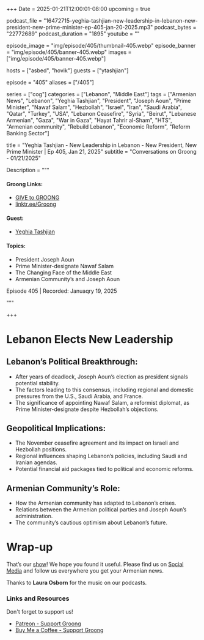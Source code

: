 +++
Date = 2025-01-21T12:00:01-08:00
upcoming = true

podcast_file = "16472715-yeghia-tashjian-new-leadership-in-lebanon-new-president-new-prime-minister-ep-405-jan-20-2025.mp3"
podcast_bytes = "22772689"
podcast_duration = "1895"
youtube = ""

episode_image = "img/episode/405/thumbnail-405.webp"
episode_banner = "img/episode/405/banner-405.webp"
images = ["img/episode/405/banner-405.webp"]

hosts = ["asbed", "hovik"]
guests = ["ytashjian"]

episode = "405"
aliases = ["/405"]

series = ["cog"]
categories = ["Lebanon", "Middle East"]
tags = ["Armenian News", "Lebanon", "Yeghia Tashjian", "President", "Joseph Aoun", "Prime Minister", "Nawaf Salam", "Hezbollah", "Israel", "Iran", "Saudi Arabia", "Qatar", "Turkey", "USA", "Lebanon Ceasefire", "Syria", "Beirut", "Lebanese Armenian", "Gaza", "War in Gaza", "Hayat Tahrir al-Sham", "HTS", "Armenian community", "Rebuild Lebanon", "Economic Reform", "Reform Banking Sector"]

title = "Yeghia Tashjian - New Leadership in Lebanon - New President, New Prime Minister | Ep 405, Jan 21, 2025"
subtitle = "Conversations on Groong - 01/21/2025"

Description = """

#### Groong Links:
* [GIVE to GROONG](https://podcasts.groong.org/donate)
* [linktr.ee/Groong](https://linktr.ee/groong)

#### Guest:
* [Yeghia Tashjian](/guest/ytashjian)

#### Topics:
* President Joseph Aoun
* Prime Minister-designate Nawaf Salam
* The Changing Face of the Middle East
* Armenian Community’s and Joseph Aoun


Episode 405 | Recorded: Januaqry 19, 2025

"""

+++

# Lebanon Elects New Leadership

## **Lebanon’s Political Breakthrough:**
- After years of deadlock, Joseph Aoun’s election as president signals potential stability.
- The factors leading to this consensus, including regional and domestic pressures from the U.S., Saudi Arabia, and France.
- The significance of appointing Nawaf Salam, a reformist diplomat, as Prime Minister-designate despite Hezbollah’s objections.

## **Geopolitical Implications:**
- The November ceasefire agreement and its impact on Israeli and Hezbollah positions.
- Regional influences shaping Lebanon’s policies, including Saudi and Iranian agendas.
- Potential financial aid packages tied to political and economic reforms.

## **Armenian Community’s Role:**
- How the Armenian community has adapted to Lebanon’s crises.
- Relations between the Armenian political parties and Joseph Aoun’s administration.
- The community’s cautious optimism about Lebanon’s future.


# Wrap-up

That’s our [show](https://podcasts.groong.org/)! We hope you found it useful. Please find us on [Social Media](https://linktr.ee/groong) and follow us everywhere you get your Armenian news.

Thanks to **Laura Osborn** for the music on our podcasts.

### **Links and Resources**

Don't forget to support us!
* [Patreon - Support Groong](https://www.patreon.com/ann_groong)
* [Buy Me a Coffee - Support Groong](https://www.buymeacoffee.com/groong)
